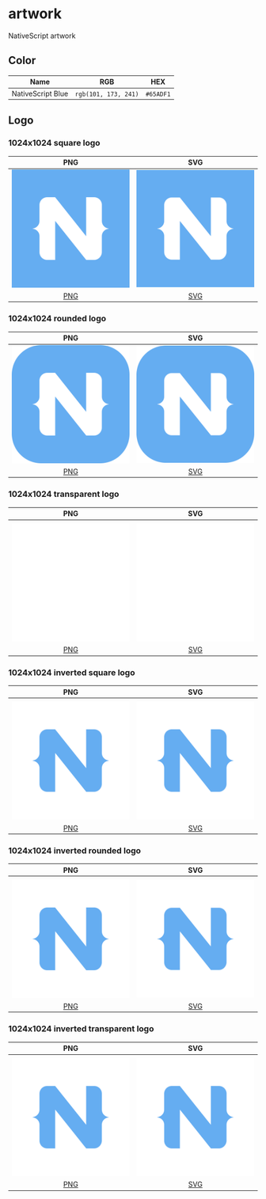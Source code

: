 # artwork
NativeScript artwork

## Color

| Name | RGB | HEX |
|------|-----|-----|
| NativeScript Blue | `rgb(101, 173, 241)` | `#65ADF1`

## Logo

### 1024x1024 square logo

| PNG | SVG |
|:---:|:---:|
| ![](logo/export/NativeScript%20Logo.png) | ![](logo/export/NativeScript%20Logo.svg) |
| [PNG](logo/export/NativeScript%20Logo.png) | [SVG](logo/export/NativeScript%20Logo.svg) |

### 1024x1024 rounded logo

| PNG | SVG |
|:---:|:---:|
| ![](logo/export/NativeScript%20Logo%20Rounded.png) | ![](logo/export/NativeScript%20Logo%20Rounded.svg) |
| [PNG](logo/export/NativeScript%20Logo%20Rounded.png) | [SVG](logo/export/NativeScript%20Logo%20Rounded.svg) |

### 1024x1024 transparent logo

| PNG | SVG |
|:---:|:---:|
| | |
| ![](logo/export/NativeScript%20Logo%20Transparent.png) | ![](logo/export/NativeScript%20Logo%20Transparent.svg) |
| [PNG](logo/export/NativeScript%20Logo%20Transparent.png) | [SVG](logo/export/NativeScript%20Logo%20Transparent.svg) |

### 1024x1024 inverted square logo

| PNG | SVG |
|:---:|:---:|
| | |
| ![](logo/export/NativeScript%20Logo%20Inverted.png) | ![](logo/export/NativeScript%20Logo%20Inverted.svg) |
| [PNG](logo/export/NativeScript%20Logo%20Inverted.png) | [SVG](logo/export/NativeScript%20Logo%20Inverted.svg) |

### 1024x1024 inverted rounded logo

| PNG | SVG |
|:---:|:---:|
| | |
| ![](logo/export/NativeScript%20Logo%20Inverted%20Rounded.png) | ![](logo/export/NativeScript%20Logo%20Inverted%20Rounded.svg) |
| [PNG](logo/export/NativeScript%20Logo%20Inverted%20Rounded.png) | [SVG](logo/export/NativeScript%20Logo%20Inverted%20Rounded.svg) |

### 1024x1024 inverted transparent logo

| PNG | SVG |
|:---:|:---:|
| | |
| ![](logo/export/NativeScript%20Logo%20Inverted%20Transparent.png) | ![](logo/export/NativeScript%20Logo%20Inverted%20Transparent.svg) |
| [PNG](logo/export/NativeScript%20Logo%20Inverted%20Transparent.png) | [SVG](logo/export/NativeScript%20Logo%20Inverted%20Transparent.svg) |